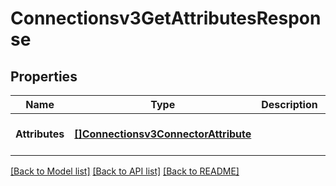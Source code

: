 # Connectionsv3GetAttributesResponse

## Properties
Name | Type | Description | Notes
------------ | ------------- | ------------- | -------------
**Attributes** | [**[]Connectionsv3ConnectorAttribute**](connectionsv3ConnectorAttribute.md) |  | [optional] [default to null]

[[Back to Model list]](../README.md#documentation-for-models) [[Back to API list]](../README.md#documentation-for-api-endpoints) [[Back to README]](../README.md)

